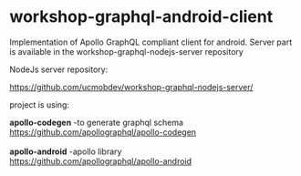 # workshop-graphql-android-client
Implementation of Apollo GraphQL compliant client for android. Server part is available in the workshop-graphql-nodejs-server repository

NodeJs server repository:

https://github.com/ucmobdev/workshop-graphql-nodejs-server/

project is using:

<b>apollo-codegen</b>
-to generate graphql schema<br>
https://github.com/apollographql/apollo-codegen<br><br>
<b>apollo-android</b>
-apollo library<br>
https://github.com/apollographql/apollo-android<br>
